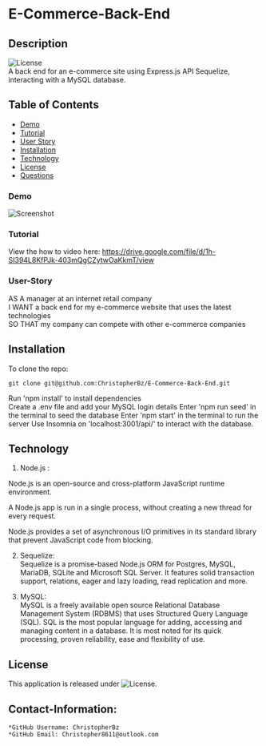 # E-Commerce-Back-End

## Description
  ![License](https://img.shields.io/badge/License-MIT-blue.svg "License Badge")  
A back end for an e-commerce site using Express.js API Sequelize, interacting with a MySQL database.

## Table of Contents
- [Demo](#Demo)
- [Tutorial](#Tutorial)
- [User Story](#User-Story)
- [Installation](#installation)
- [Technology](#technology)
- [License](#license)
- [Questions](#Contact-Information)  

### Demo
![Screenshot](https://github.com/ChristopherBz/Employee-Management-System/blob/1adb5f2339cbbed5bcb2551455b6d3792646045d/Notes/walkthrough.gif)

### Tutorial
View the how to video here: https://drive.google.com/file/d/1h-SI394L8KfPJk-403mQgCZytwOaKkmT/view

### User-Story
AS A manager at an internet retail company  
I WANT a back end for my e-commerce website that uses the latest technologies  
SO THAT my company can compete with other e-commerce companies  


## Installation

To clone the repo:
```
git clone git@github.com:ChristopherBz/E-Commerce-Back-End.git
``` 
Run 'npm install' to install dependencies  
Create a .env file and add your MySQL login details 
Enter 'npm run seed' in the terminal to seed the database
Enter 'npm start' in the terminal to run the server
Use Insomnia on 'localhost:3001/api/' to interact with the database.

## Technology

1. Node.js :

Node.js is an open-source and cross-platform JavaScript runtime environment.

A Node.js app is run in a single process, without creating a new thread for every request.

Node.js provides a set of asynchronous I/O primitives in its standard library that prevent JavaScript code from blocking.

2. Sequelize:  
Sequelize is a promise-based Node.js ORM for Postgres, MySQL, MariaDB, SQLite and Microsoft SQL Server. It features solid transaction support, relations, eager and lazy loading, read replication and more.

3. MySQL:  
MySQL is a freely available open source Relational Database Management System (RDBMS) that uses Structured Query Language (SQL). SQL is the most popular language for adding, accessing and managing content in a database. It is most noted for its quick processing, proven reliability, ease and flexibility of use.

## License

This application is released under ![License](https://img.shields.io/badge/License-MIT-blue.svg "License Badge").


## Contact-Information:
    *GitHub Username: ChristopherBz
    *GitHub Email: Christopher8611@outlook.com